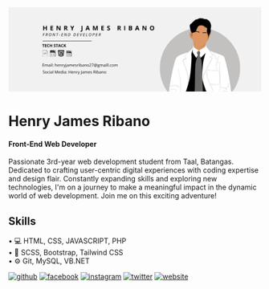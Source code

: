 ![Front-End Web Developer](https://github.com/henwijames/henwijames/blob/main/HENRY%20JAMES%20RIBANO.png)

# Henry James Ribano
#### Front-End Web Developer

Passionate 3rd-year web development student from Taal, Batangas. Dedicated to crafting user-centric digital experiences with coding expertise and design flair. Constantly expanding skills and exploring new technologies, I'm on a journey to make a meaningful impact in the dynamic world of web development. Join me on this exciting adventure!

## Skills
• 💻 HTML, CSS, JAVASCRIPT, PHP <br>
• 📱 SCSS, Bootstrap, Tailwind CSS <br>
• ⚙️ Git, MySQL, VB.NET

[<img src='https://cdn.jsdelivr.net/npm/simple-icons@3.0.1/icons/github.svg' alt='github' height='40'>](https://github.com/henwijames)  [<img src='https://cdn.jsdelivr.net/npm/simple-icons@3.0.1/icons/facebook.svg' alt='facebook' height='40'>](https://www.facebook.com/hnryjmsrbn)  [<img src='https://cdn.jsdelivr.net/npm/simple-icons@3.0.1/icons/instagram.svg' alt='instagram' height='40'>](https://www.instagram.com/ribanohenwi/)  [<img src='https://cdn.jsdelivr.net/npm/simple-icons@3.0.1/icons/twitter.svg' alt='twitter' height='40'>](https://twitter.com/hnryjmsrbn)  [<img src='https://cdn.jsdelivr.net/npm/simple-icons@3.0.1/icons/icloud.svg' alt='website' height='40'>](https://henwijames.github.io/my-website/?fbclid=IwAR1YD3GXcwO0Dwq9Ny4Vi9LQzmcbrCAfudD8R3RTeSXsdWlOabS2lAY9KHQ)  

